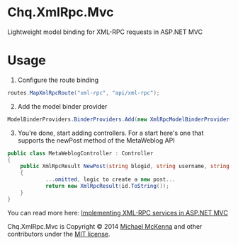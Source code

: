 # Chq.XmlRpc.Mvc

Lightweight model binding for XML-RPC requests in ASP.NET MVC

# Usage

1. Configure the route binding

```c#
routes.MapXmlRpcRoute("xml-rpc", "api/xml-rpc");
```

2. Add the model binder provider

```c#
ModelBinderProviders.BinderProviders.Add(new XmlRpcModelBinderProvider());
```

3. You're done, start adding controllers. For a start here's one that supports the newPost method of the MetaWeblog API

```c#
public class MetaWeblogController : Controller
{
    public XmlRpcResult NewPost(string blogid, string username, string password, Post post, bool publish)
    {
            ...omitted, logic to create a new post...
            return new XmlRpcResult(id.ToString());
    }
}
```

You can read more here: [Implementing XML-RPC services in ASP.NET MVC](http://http://www.michael-mckenna.com/Blog/implementing-xml-rpc-services-in-asp-net-mvc/)

Chq.XmlRpc.Mvc is Copyright © 2014 [Michael McKenna](http://www.michael-mckenna.com/) and other contributors under the [MIT license](http://opensource.org/licenses/mit-license.html).
